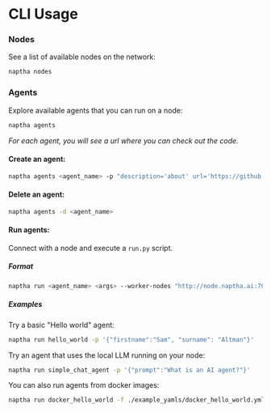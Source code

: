 # CLI Usage

### Nodes
See a list of available nodes on the network:
```bash
naptha nodes
```

### Agents
Explore available agents that you can run on a node:
```bash
naptha agents
```
*For each agent, you will see a url where you can check out the code.*

#### Create an agent:
```bash
naptha agents <agent_name> -p "description='about' url='https://github.com/NapthaAI/<agent_name>' type='flow' version='0.1'" 
```

#### Delete an agent:
```bash
naptha agents -d <agent_name>
```

#### Run agents:
Connect with a node and execute a `run.py` script.

##### Format
```bash
naptha run <agent_name> <args> --worker-nodes "http://node.naptha.ai:7001"
```

##### Examples
Try a basic "Hello world" agent:
```bash
naptha run hello_world -p '{"firstname":"Sam", "surname": "Altman"}'
```

Try an agent that uses the local LLM running on your node:
```bash
naptha run simple_chat_agent -p '{"prompt":"What is an AI agent?"}'
```

You can also run agents from docker images:
```bash
naptha run docker_hello_world -f ./example_yamls/docker_hello_world.yml
```
